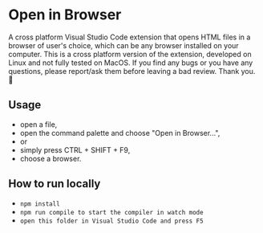 # Open in Browser

A cross platform Visual Studio Code extension that opens HTML files in a browser of user's choice, which can be any browser installed on your computer.
This is a cross platform version of the extension, developed on Linux and not fully tested on MacOS. If you find any bugs or you have any questions, please report/ask them before leaving a bad review.
Thank you. 🙏

## Usage

  * open a file,
  * open the command palette and choose "Open in Browser...",
  * or
  * simply press CTRL + SHIFT + F9,
  * choose a browser.

## How to run locally
  * ```npm install```
  * ```npm run compile to start the compiler in watch mode```
  * ```open this folder in Visual Studio Code and press F5```
